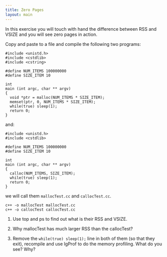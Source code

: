 ```yaml
---
title: Zero Pages
layout: main
---
```


In this exercise you will touch with hand the difference between RSS and VSIZE
and you will see zero pages in action.

Copy and paste to a file and compile the following two programs:

    #include <unistd.h>
    #include <cstdlib>
    #include <cstring>

    #define NUM_ITEMS 100000000
    #define SIZE_ITEM 10

    int
    main (int argc, char ** argv)
    {
      void *ptr = malloc(NUM_ITEMS * SIZE_ITEM);
      memset(ptr, 0, NUM_ITEMS * SIZE_ITEM);
      while(true) sleep(1);
      return 0;
    }

and:

    #include <unistd.h>
    #include <cstdlib>

    #define NUM_ITEMS 100000000
    #define SIZE_ITEM 10

    int
    main (int argc, char ** argv)
    {
      calloc(NUM_ITEMS, SIZE_ITEM);
      while(true) sleep(1);
      return 0;
    }

we will call them `mallocTest.cc` and `callocTest.cc`.

    c++ -o mallocTest mallocTest.cc
    c++ -o callocTest callocTest.cc

1. Use top and ps to find out what is their RSS and VSIZE. 

2. Why mallocTest has much larger RSS than the callocTest?

3. Remove the `while(true) sleep(1);` line in both of them (so that they exit),
   recompile and use IgProf to do the memory profiling. What do you see? Why?
